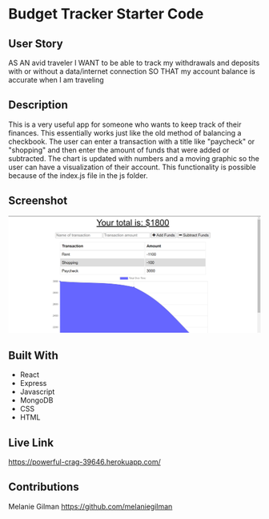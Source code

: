 # Budget Tracker Starter Code

## User Story
AS AN avid traveler
I WANT to be able to track my withdrawals and deposits with or without a data/internet connection
SO THAT my account balance is accurate when I am traveling 

## Description
This is a very useful app for someone who wants to keep track of their finances.  This essentially works just like the old method of balancing a checkbook.  The user can enter a transaction with a title like "paycheck" or "shopping" and then enter the amount of funds that were added or subtracted.  The chart is updated with numbers and a moving graphic so the user can have a visualization of their account.  This functionality is possible because of the index.js file in the js folder.

## Screenshot
![Screenshot of main page](public/css/budgetscreen.png)

## Built With
* React
* Express
* Javascript
* MongoDB
* CSS
* HTML

## Live Link
https://powerful-crag-39646.herokuapp.com/

## Contributions
Melanie Gilman https://github.com/melaniegilman
